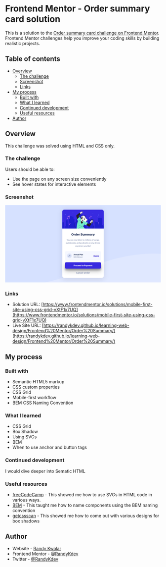 # Frontend Mentor - Order summary card solution

This is a solution to the [Order summary card challenge on Frontend Mentor](https://www.frontendmentor.io/challenges/order-summary-component-QlPmajDUj). Frontend Mentor challenges help you improve your coding skills by building realistic projects. 

## Table of contents

- [Overview](#overview)
  - [The challenge](#the-challenge)
  - [Screenshot](#screenshot)
  - [Links](#links)
- [My process](#my-process)
  - [Built with](#built-with)
  - [What I learned](#what-i-learned)
  - [Continued development](#continued-development)
  - [Useful resources](#useful-resources)
- [Author](#author)


## Overview

This challenge was solved using HTML and CSS only.

### The challenge

Users should be able to:

- Use the page on any screen size conveniently
- See hover states for interactive elements

### Screenshot

![Image](https://github.com/RandyKdev/learning-web-design/blob/main/Frontend%20Mentor/Order%20Summary/screenshots/screenshot.png?raw=true)

### Links

- Solution URL: [https://www.frontendmentor.io/solutions/mobile-first-site-using-css-grid-vXtF1x7UQ](https://www.frontendmentor.io/solutions/mobile-first-site-using-css-grid-vXtF1x7UQ)
- Live Site URL: [https://randykdev.github.io/learning-web-design/Frontend%20Mentor/Order%20Summary/](https://randykdev.github.io/learning-web-design/Frontend%20Mentor/Order%20Summary/)

## My process

### Built with

- Semantic HTML5 markup
- CSS custom properties
- CSS Grid
- Mobile-first workflow
- BEM CSS Naming Convention

### What I learned

- CSS Grid
- Box Shadow
- Using SVGs
- BEM
- When to use anchor and button tags

### Continued development

I would dive deeper into Sematic HTML

### Useful resources

- [freeCodeCamp](https://www.freecodecamp.org/news/use-svg-images-in-css-html/) - This showed me how to use SVGs in HTML code in various ways.
- [BEM](http://getbem.com/naming/) - This taught me how to name components using the BEM naming convention
- [getcssscan](https://getcssscan.com/css-box-shadow-examples) - This showed me how to come out with various designs for box shadows

## Author

- Website - [Randy Kwalar](https://www.github.com/RandyKdev)
- Frontend Mentor - [@RandyKdev](https://www.frontendmentor.io/profile/RandyKdev)
- Twitter - [@RandyKdev](https://www.twitter.com/randykdev)
